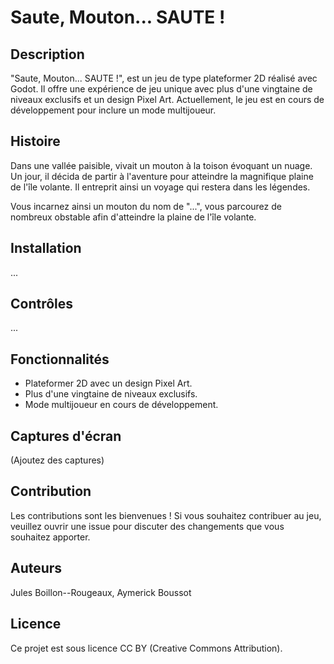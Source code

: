 # Saute, Mouton... SAUTE !

## Description
"Saute, Mouton... SAUTE !", est un jeu de type plateformer 2D réalisé avec Godot. 
Il offre une expérience de jeu unique avec plus d'une vingtaine de niveaux exclusifs et un design Pixel Art.
Actuellement, le jeu est en cours de développement pour inclure un mode multijoueur.

## Histoire
Dans une vallée paisible, vivait un mouton à la toison évoquant un nuage.
Un jour, il décida de partir à l'aventure pour atteindre la magnifique plaine de l'île volante.
Il entreprit ainsi un voyage qui restera dans les légendes.

Vous incarnez ainsi un mouton du nom de "...", vous parcourez de nombreux obstable afin d'atteindre la plaine de l'île volante.

## Installation
...

## Contrôles
...

## Fonctionnalités
- Plateformer 2D avec un design Pixel Art.
- Plus d'une vingtaine de niveaux exclusifs.
- Mode multijoueur en cours de développement.

## Captures d'écran
(Ajoutez des captures)

## Contribution
Les contributions sont les bienvenues ! Si vous souhaitez contribuer au jeu, veuillez ouvrir une issue pour discuter des changements que vous souhaitez apporter.

## Auteurs
Jules Boillon--Rougeaux, Aymerick Boussot

## Licence
Ce projet est sous licence CC BY (Creative Commons Attribution).
